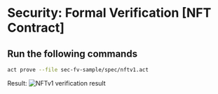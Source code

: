 # Security: Formal Verification [NFT Contract]


## Run the following commands

```sh
act prove --file sec-fv-sample/spec/nftv1.act
```

Result:
![NFTv1 verification result](https://github.com/koolexcrypto/sec-fv-sample/blob/main/images/act_prove_nftv1.jpg?raw=true)

